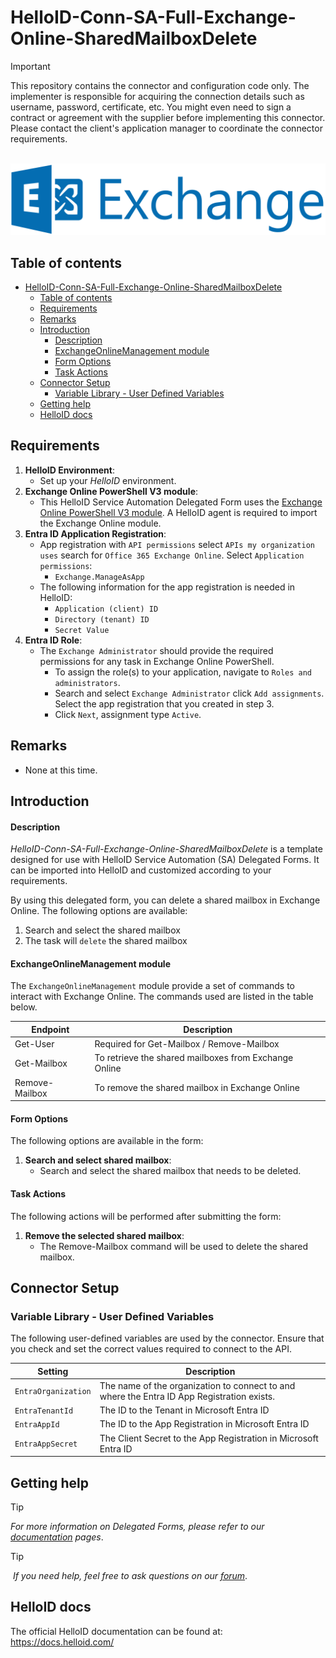 # HelloID-Conn-SA-Full-Exchange-Online-SharedMailboxDelete

> [!IMPORTANT]
> This repository contains the connector and configuration code only. The implementer is responsible for acquiring the connection details such as username, password, certificate, etc. You might even need to sign a contract or agreement with the supplier before implementing this connector. Please contact the client's application manager to coordinate the connector requirements.

<p align="center">
  <img src="https://github.com/Tools4everBV/HelloID-Conn-SA-Full-Exchange-Online-SharedMailboxDelete/blob/main/Logo.png?raw=true">
</p>

## Table of contents

- [HelloID-Conn-SA-Full-Exchange-Online-SharedMailboxDelete](#helloid-conn-sa-full-exchange-online-sharedmailboxdelete)
  - [Table of contents](#table-of-contents)
  - [Requirements](#requirements)
  - [Remarks](#remarks)
  - [Introduction](#introduction)
      - [Description](#description)
      - [ExchangeOnlineManagement module](#exchangeonlinemanagement-module)
      - [Form Options](#form-options)
      - [Task Actions](#task-actions)
  - [Connector Setup](#connector-setup)
    - [Variable Library - User Defined Variables](#variable-library---user-defined-variables)
  - [Getting help](#getting-help)
  - [HelloID docs](#helloid-docs)

## Requirements
1. **HelloID Environment**:
   - Set up your _HelloID_ environment.
2. **Exchange Online PowerShell V3 module**:
   - This HelloID Service Automation Delegated Form uses the [Exchange Online PowerShell V3 module](https://docs.microsoft.com/en-us/powershell/exchange/exchange-online-powershell-v2?view=exchange-ps). A HelloID agent is required to import the Exchange Online module.
3. **Entra ID Application Registration**:
   - App registration with `API permissions` select `APIs my organization uses` search for `Office 365 Exchange Online`. Select `Application permissions`:
     -  `Exchange.ManageAsApp`
   - The following information for the app registration is needed in HelloID:
     - `Application (client) ID`
     - `Directory (tenant) ID`
     - `Secret Value`
4. **Entra ID Role**:
   - The `Exchange Administrator` should provide the required permissions for any task in Exchange Online PowerShell.
     -  To assign the role(s) to your application, navigate to `Roles and administrators`.
     -  Search and select `Exchange Administrator` click `Add assignments`. Select the app registration that you created in step 3.
     -  Click `Next`, assignment type `Active`.

## Remarks
- None at this time.

## Introduction

#### Description
_HelloID-Conn-SA-Full-Exchange-Online-SharedMailboxDelete_ is a template designed for use with HelloID Service Automation (SA) Delegated Forms. It can be imported into HelloID and customized according to your requirements. 

By using this delegated form, you can delete a shared mailbox in Exchange Online. The following options are available:
 1. Search and select the shared mailbox
 2. The task will `delete` the shared mailbox

#### ExchangeOnlineManagement module
The `ExchangeOnlineManagement` module provide a set of commands to interact with Exchange Online. The commands used are listed in the table below.

| Endpoint       | Description                                           |
| -------------- | ----------------------------------------------------- |
| Get-User       | Required for Get-Mailbox / Remove-Mailbox             |
| Get-Mailbox    | To retrieve the shared mailboxes from Exchange Online |
| Remove-Mailbox | To remove the shared mailbox in Exchange Online       |

#### Form Options
The following options are available in the form:

1. **Search and select shared mailbox**:
   - Search and select the shared mailbox that needs to be deleted.

#### Task Actions
The following actions will be performed after submitting the form:

1. **Remove the selected shared mailbox**:
   - The Remove-Mailbox command will be used to delete the shared mailbox.

## Connector Setup
### Variable Library - User Defined Variables
The following user-defined variables are used by the connector. Ensure that you check and set the correct values required to connect to the API.

| Setting             | Description                                                                                |
| ------------------- | ------------------------------------------------------------------------------------------ |
| `EntraOrganization` | The name of the organization to connect to and where the Entra ID App Registration exists. |
| `EntraTenantId`     | The ID to the Tenant in Microsoft Entra ID                                                 |
| `EntraAppId`        | The ID to the App Registration in Microsoft Entra ID                                       |
| `EntraAppSecret`    | The Client Secret to the App Registration in Microsoft Entra ID                            |

## Getting help
> [!TIP]
> _For more information on Delegated Forms, please refer to our [documentation](https://docs.helloid.com/en/service-automation/delegated-forms.html) pages_.

> [!TIP]
>  _If you need help, feel free to ask questions on our [forum](https://forum.helloid.com)_.

## HelloID docs
The official HelloID documentation can be found at: https://docs.helloid.com/